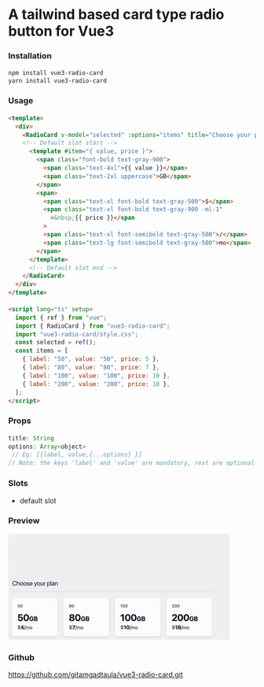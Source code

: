 # A tailwind based card type radio button for Vue3

### Installation

```shell
npm install vue3-radio-card
yarn install vue3-radio-card
```

### Usage

```html
<template>
  <div>
    <RadioCard v-model="selected" :options="items" title="Choose your plan">
    <!-- Default slot start -->
      <template #item="{ value, price }">
        <span class="font-bold text-gray-900">
          <span class="text-4xl">{{ value }}</span>
          <span class="text-2xl uppercase">GB</span>
        </span>
        <span>
          <span class="text-xl font-bold text-gray-500">$</span>
          <span class="text-xl font-bold text-gray-900 -ml-1"
            >&nbsp;{{ price }}</span
          >
          <span class="text-xl font-semibold text-gray-500">/</span>
          <span class="text-lg font-semibold text-gray-500">mo</span>
        </span>
      </template>
      <!-- Default slot end -->
    </RadioCard>
  </div>
</template>

<script lang="ts" setup>
  import { ref } from "vue";
  import { RadioCard } from "vue3-radio-card";
  import "vue3-radio-card/style.css";
  const selected = ref();
  const items = [
    { label: "50", value: "50", price: 5 },
    { label: "80", value: "80", price: 7 },
    { label: "100", value: "100", price: 10 },
    { label: "200", value: "200", price: 18 },
  ];
</script>
```

### Props
```js
title: String
options: Array<object>
 // Eg: [{label, value,{...options} }]
// Note: the keys 'label' and 'value' are mandatory, rest are optional
```


### Slots

- default slot

### Preview

![Preview Gif](https://github.com/gitamgadtaula/vue3-radio-card/blob/main/public/demo.gif?raw=true)

 <!-- <img src="/dist/demo.gif" alt="Preview of the component" /> -->

### Github

https://github.com/gitamgadtaula/vue3-radio-card.git
